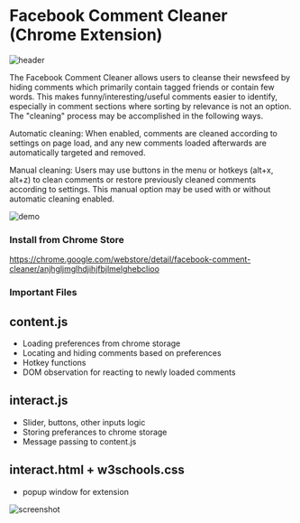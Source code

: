 # Facebook Comment Cleaner (Chrome Extension)
![header](https://raw.githubusercontent.com/JosephDillman/Facebook-Comment-Cleaner-Chrome-Extension-/master/screenshots/promos3.png)

The Facebook Comment Cleaner allows users to cleanse their newsfeed by hiding comments which primarily contain tagged friends or contain few words. This makes funny/interesting/useful comments easier to identify, especially in comment sections where sorting by relevance is not an option. The "cleaning" process may be accomplished in the following ways.

Automatic cleaning: 
When enabled, comments are cleaned according to settings on page load, and any new comments loaded afterwards are automatically targeted and removed.

Manual cleaning: 
Users may use buttons in the menu or hotkeys (alt+x, alt+z) to clean comments or restore previously cleaned comments according to settings. This manual option may be used with or without automatic cleaning enabled.

![demo](https://github.com/JosephDillman/Facebook-Comment-Cleaner-Chrome-Extension-/blob/master/screenshots/Showoff3%20(1).gif?raw=true)

### Install from Chrome Store
https://chrome.google.com/webstore/detail/facebook-comment-cleaner/anjhgljmglhdjihjfbjlmelghebclioo

### Important Files
## content.js
  - Loading preferences from chrome storage
  - Locating and hiding comments based on preferences
  - Hotkey functions
  - DOM observation for reacting to newly loaded comments
 
 ## interact.js
  - Slider, buttons, other inputs logic
  - Storing preferances to chrome storage
  - Message passing to content.js
  
 ## interact.html + w3schools.css
  - popup window for extension
  
 ![screenshot](https://raw.githubusercontent.com/JosephDillman/Facebook-Comment-Cleaner-Chrome-Extension-/master/screenshots/screenshot.png)

  


